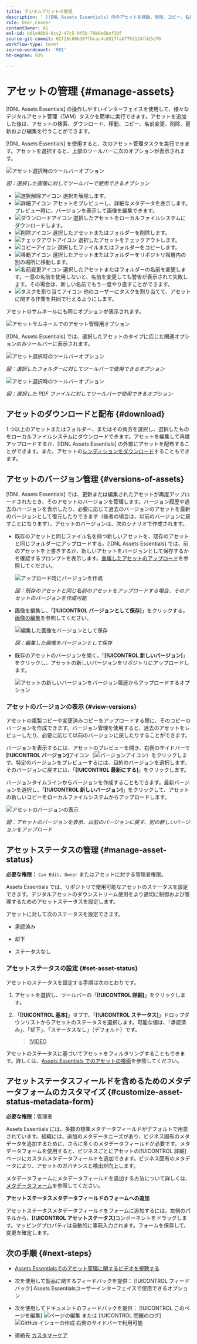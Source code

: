 ```yaml
---
title: デジタルアセットの管理
description: ' [!DNL Assets Essentials] 内のアセットを移動、削除、コピー、名前変更、更新、バージョン管理について説明します。'
role: User,Leader
contentOwner: AG
exl-id: b01e98b9-0cc2-47c5-9f5b-79b8e6bef39f
source-git-commit: 02f28c00b387fbcac4cd917fab7763124fdd5d70
workflow-type: tm+mt
source-wordcount: '901'
ht-degree: 93%

---
```


# アセットの管理 {#manage-assets}

[!DNL Assets Essentials] の操作しやすいインターフェイスを使用して、様々なデジタルアセット管理（DAM）タスクを簡単に実行できます。アセットを追加した後は、アセットの検索、ダウンロード、移動、コピー、名前変更、削除、更新および編集を行うことができます。

[!DNL Assets Essentials] を使用すると、次のアセット管理タスクを実行できます。アセットを選択すると、上部のツールバーに次のオプションが表示されます。

![アセット選択時のツールバーオプション](assets/toolbar-image-selected.png)

*図：選択した画像に対してツールバーで使用できるオプション*

* ![選択解除アイコン](assets/do-not-localize/close-icon.png) 選択を解除します。
* ![詳細アイコン](assets/do-not-localize/edit-in-icon.png) アセットをプレビューし、詳細なメタデータを表示します。プレビュー時に、バージョンを表示して画像を編集できます。
* ![ダウンロードアイコン](assets/do-not-localize/download-icon.png) 選択したアセットをローカルファイルシステムにダウンロードします。
* ![削除アイコン](assets/do-not-localize/delete-icon.png) 選択したアセットまたはフォルダーを削除します。
* ![チェックアウトアイコン](assets/do-not-localize/checkout-icon.png) 選択したアセットをチェックアウトします。
* ![コピーアイコン](assets/do-not-localize/copy-icon.png) 選択したファイルまたはフォルダーをコピーします。
* ![移動アイコン](assets/do-not-localize/move-icon.png) 選択したアセットまたはフォルダーをリポジトリ階層内の別の場所に移動します。
* ![名前変更アイコン](assets/do-not-localize/rename-icon.png) 選択したアセットまたはフォルダーの名前を変更します。一意の名前を使用しないと、名前を変更しても警告が表示されて失敗します。その場合は、新しい名前でもう一度やり直すことができます。
* ![タスクを割り当てアイコン](assets/do-not-localize/review-delegate-icon.png) 他のユーザーにタスクを割り当てて、アセットに関する作業を共同で行えるようにします。

アセットのサムネールにも同じオプションが表示されます。

![アセットサムネールでのアセット管理用オプション](assets/options-on-thumbnail.png)

[!DNL Assets Essentials] では、選択したアセットのタイプに応じた関連オプションのみツールバーに表示されます。

![アセット選択時のツールバーオプション](assets/toolbar-folder-selected.png)

*図：選択したフォルダーに対してツールバーで使用できるオプション*

![アセット選択時のツールバーオプション](assets/toolbar-pdf-selected.png)

*図：選択した PDF ファイルに対してツールバーで使用できるオプション*

## アセットのダウンロードと配布 {#download}

1 つ以上のアセットまたはフォルダー、またはその両方を選択し、選択したものをローカルファイルシステムにダウンロードできます。アセットを編集して再度アップロードするか、[!DNL Assets Essentials] の外部にアセットを配布することができます。また、アセットの[レンディションをダウンロード](/help/add-delete.md#renditions)することもできます。

## アセットのバージョン管理 {#versions-of-assets}

<!-- 
TBD: query for engineering: How many versions are maintained. What happens when we reach that limit? Are old versions automatically removed? -->

[!DNL Assets Essentials] では、更新または編集されたアセットが再度アップロードされたとき、そのアセットのバージョンを管理します。バージョン履歴や過去のバージョンを表示したり、必要に応じて過去のバージョンのアセットを最新のバージョンとして復元したりできます（後者の場合は、以前のバージョンに戻すことになります）。アセットのバージョンは、次のシナリオで作成されます。

* 既存のアセットと同じファイル名を持つ新しいアセットを、既存のアセットと同じフォルダーにアップロードする。[!DNL Assets Essentials] では、前のアセットを上書きするか、新しいアセットをバージョンとして保存するかを確認するプロンプトを表示します。[重複したアセットのアップロード](/help/add-delete.md#resolve-upload-fails)を参照してください。

   ![アップロード時にバージョンを作成](assets/uploads-manage-duplicates.png)

   *図：既存のアセットと同じ名前のアセットをアップロードする場合、そのアセットのバージョンを作成可能*

* 画像を編集し、「**[!UICONTROL バージョンとして保存]**」をクリックする。[画像の編集](/help/edit-images.md)を参照してください。

   ![編集した画像をバージョンとして保存](assets/edit-image2.png)

   *図：編集した画像をバージョンとして保存*

* 既存のアセットのバージョンを開く。「**[!UICONTROL 新しいバージョン]**」をクリックし、アセットの新しいバージョンをリポジトリにアップロードします。

   ![アセットの新しいバージョンをバージョン履歴からアップロードするオプション](assets/view-asset-versions2.png)

### アセットのバージョンの表示 {#view-versions}

アセットの複製コピーや変更済みコピーをアップロードする際に、そのコピーのバージョンを作成できます。バージョン管理を使用すると、過去のアセットをレビューしたり、必要に応じて以前のバージョンに戻したりすることができます。

バージョンを表示するには、アセットのプレビューを開き、右側のサイドバーで&#x200B;**[!UICONTROL バージョン]**&#x200B;アイコン（![バージョンアイコン](assets/do-not-localize/versions-clock-icon.png)）をクリックします。特定のバージョンをプレビューするには、目的のバージョンを選択します。そのバージョンに戻すには、「**[!UICONTROL 最新にする]**」をクリックします。

バージョンタイムラインからバージョンを作成することもできます。最新バージョンを選択し、「**[!UICONTROL 新しいバージョン]**」をクリックして、アセットの新しいコピーをローカルファイルシステムからアップロードします。

![アセットのバージョンの表示](assets/view-asset-versions1.png)

*図：アセットのバージョンを表示、以前のバージョンに戻す、別の新しいバージョンをアップロード*

## アセットステータスの管理 {#manage-asset-status}

**必要な権限：** `Can Edit`、`Owner` またはアセットに対する管理者権限。

Assets Essentials では、リポジトリで使用可能なアセットのステータスを設定できます。デジタルアセットのダウンストリーム使用をより適切に制御および管理するためのアセットステータスを設定します。

アセットに対して次のステータスを設定できます。

* 承認済み

* 却下

* ステータスなし

### アセットステータスの設定 {#set-asset-status}

アセットのステータスを設定する手順は次のとおりです。

1. アセットを選択し、ツールバーの「**[!UICONTROL 詳細]**」をクリックします。

1. 「**[!UICONTROL 基本]**」タブで、「**[!UICONTROL ステータス]**」ドロップダウンリストからアセットのステータスを選択します。可能な値は、「承認済み」、「却下」、「ステータスなし」（デフォルト）です。

   >[!VIDEO](https://video.tv.adobe.com/v/342495)

<!--

### Set asset expiration date {#set-asset-expiration-date}

To set asset expiration date:

1. Select the asset, and click **[!UICONTROL Details]** in the toolbar.

1. In the **[!UICONTROL Basic]** tab, set the expiration date for the asset using the  **[!UICONTROL Expiration date]** field.

The `Expired` asset card indicator overrides the `Approved` or `Rejected` indicator set for an asset.

-->

アセットのステータスに基づいてアセットをフィルタリングすることもできます。詳しくは、[Assets Essentials でのアセットの検索](search.md)を参照してください。

## アセットステータスフィールドを含めるためのメタデータフォームのカスタマイズ {#customize-asset-status-metadata-form}

**必要な権限：**&#x200B;管理者

Assets Essentials には、多数の標準メタデータフィールドがデフォルトで用意されています。組織には、追加のメタデータニーズがあり、ビジネス固有のメタデータを追加するために、さらに多くのメタデータフィールドが必要です。メタデータフォームを使用すると、ビジネスごとにアセットの[!UICONTROL 詳細]ページにカスタムメタデータフィールドを追加できます。ビジネス固有のメタデータにより、アセットのガバナンスと検出が向上します。

メタデータフォームにメタデータフィールドを追加する方法について詳しくは、[メタデータフォーム](metadata.md##metadata-forms)を参照してください。

**アセットステータスメタデータフィールドのフォームへの追加**

アセットステータスメタデータフィールドをフォームに追加するには、左側のパネルから、**[!UICONTROL アセットステータス]**&#x200B;コンポーネントをドラッグします。マッピングプロパティは自動的に事前入力されます。フォームを保存して、変更を確定します。

<!--

**Add Expiration Date metadata field to the form**

To add Expiration Date metadata field to the form,  drag **[!UICONTROL Date]** component from the left rail to the form. Specify **Expiration Date** as the label and `pur:expirationDate` as the mapping property. Save the form to confirm the changes.

-->

## 次の手順 {#next-steps}

* [Assets Essentialsでのアセット管理に関するビデオを視聴する](https://experienceleague.adobe.com/docs/experience-manager-learn/assets-essentials/basics/managing.html)

* 次を使用して製品に関するフィードバックを提供： [!UICONTROL フィードバック] Assets Essentialsユーザーインターフェイスで使用できるオプション

* 次を使用してドキュメントのフィードバックを提供： [!UICONTROL このページを編集] ![ページの編集](assets/do-not-localize/edit-page.png) または [!UICONTROL 問題のログ] ![GitHub イシューの作成](assets/do-not-localize/github-issue.png) 右側のサイドバーで利用可能

* 連絡先 [カスタマーケア](https://experienceleague.adobe.com/?support-solution=General&amp;lang=ja#support)





